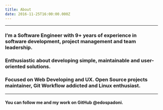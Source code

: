 ```yaml
---
title: About
date: 2016-11-25T16:00:00.000Z
---
```


---

### I’m a Software Engineer with 9+ years of experience in software development, project management and team leadership.

### Enthusiastic about developing simple, maintainable and user-oriented solutions.

### Focused on Web Developing and UX. Open Source projects maintainer, Git Workflow addicted and Linux enthusiast.

--- 

#### You can follow me and my work on GitHub @edospadoni.